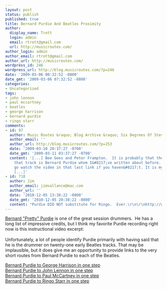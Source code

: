 ```yaml
---
layout: post
status: publish
published: true
title: Bernard Purdie And Beatles Proximity
author:
  display_name: Trott
  login: admin
  email: rtrott@gmail.com
  url: http://musicroutes.com/
author_login: admin
author_email: rtrott@gmail.com
author_url: http://musicroutes.com/
wordpress_id: 246
wordpress_url: http://blog.musicroutes.com/?p=246
date: '2009-03-06 00:32:52 -0800'
date_gmt: '2009-03-06 07:32:52 -0800'
categories:
- Uncategorized
tags:
- john lennon
- paul mccartney
- beatles
- george harrison
- bernard purdie
- ringo starr
comments:
- id: 97
  author: Music Routes &raquo; Blog Archive &raquo; Six Degrees Of Steve Martin
  author_email: ''
  author_url: http://blog.musicroutes.com/?p=253
  date: '2009-03-10 20:37:27 -0700'
  date_gmt: '2009-03-11 03:37:27 -0700'
  content: '[...] Bee Gees and Peter Frampton.  It is probably that the drummer on
    that track is Bernard Purdie whom I&#8217;ve written about before. (Seriously,
    go watch the video in that last link if you haven&#8217;t. It is my absolute favorite
    [...]'
- id: 718
  author: Jim
  author_email: jimvallance@mac.com
  author_url: ''
  date: '2010-12-05 13:38:22 -0800'
  date_gmt: '2010-12-05 20:38:22 -0800'
  content: "Purdie DID NOT substitute for Ringo.  Ever.\r\n\r\nhttp://www.jimvallance.com/03-projects-folder/purdie-project-folder/pg-purdie.html"
---
```

<p><a href="http://bernardpurdie.com/" target="_blank">Bernard "Pretty" Purdie</a> is one of the great session drummers.  He has a long list of impressive credits, but I think my favorite Purdie recording right now is this instructional video excerpt:<br />
<object width="425" height="344" data="http://www.youtube.com/v/6FX_84iWPLU&amp;hl=en&amp;fs=1" type="application/x-shockwave-flash"><param name="allowFullScreen" value="true" /><param name="allowscriptaccess" value="always" /><param name="src" value="http://www.youtube.com/v/6FX_84iWPLU&amp;hl=en&amp;fs=1" /><param name="allowfullscreen" value="true" /></object><br />
Unfortunately, a lot of people identify Purdie primarily with having said that he is the drummer on twenty-one early Beatles tracks. That may be implausible, but it does give me an opportunity to provide links to the very short routes from Bernard Purdie to each of the Beatles.</p>
<p><a href="http://musicroutes.com/route.php?musicianName=Bernard+Purdie&amp;musicianName2=George+Harrison" target="_blank">Bernard Purdie to George Harrison in one step</a><br />
<a href="http://musicroutes.com/route.php?musicianName=Bernard+Purdie&amp;musicianName2=John+Lennon" target="_blank">Bernard Purdie to John Lennon in one step</a><br />
<a href="http://musicroutes.com/route.php?musicianName=Bernard+Purdie&amp;musicianName2=Paul+McCartney" target="_blank"> Bernard Purdie to Paul McCartney in one step</a><br />
<a href="http://musicroutes.com/route.php?musicianName=Bernard+Purdie&amp;musicianName2=Ringo+Starr" target="_blank"> Bernard Purdie to Ringo Starr in one step</a></p>
